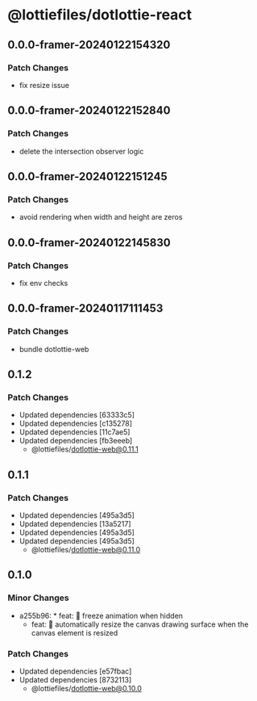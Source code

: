 # @lottiefiles/dotlottie-react

## 0.0.0-framer-20240122154320

### Patch Changes

- fix resize issue

## 0.0.0-framer-20240122152840

### Patch Changes

- delete the intersection observer logic

## 0.0.0-framer-20240122151245

### Patch Changes

- avoid rendering when width and height are zeros

## 0.0.0-framer-20240122145830

### Patch Changes

- fix env checks

## 0.0.0-framer-20240117111453

### Patch Changes

- bundle dotlottie-web

## 0.1.2

### Patch Changes

- Updated dependencies [63333c5]
- Updated dependencies [c135278]
- Updated dependencies [11c7ae5]
- Updated dependencies [fb3eeeb]
  - @lottiefiles/dotlottie-web@0.11.1

## 0.1.1

### Patch Changes

- Updated dependencies [495a3d5]
- Updated dependencies [13a5217]
- Updated dependencies [495a3d5]
- Updated dependencies [495a3d5]
  - @lottiefiles/dotlottie-web@0.11.0

## 0.1.0

### Minor Changes

- a255b96: \* feat: 🎸 freeze animation when hidden
  - feat: 🎸 automatically resize the canvas drawing surface when the canvas element is resized

### Patch Changes

- Updated dependencies [e57fbac]
- Updated dependencies [8732113]
  - @lottiefiles/dotlottie-web@0.10.0
